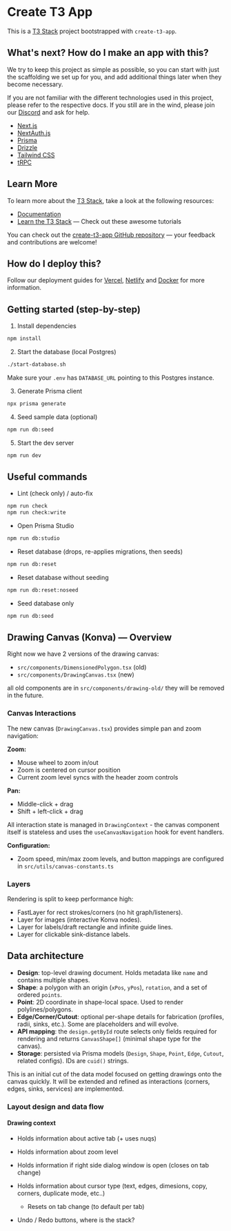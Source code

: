 # Create T3 App

This is a [T3 Stack](https://create.t3.gg/) project bootstrapped with `create-t3-app`.

## What's next? How do I make an app with this?

We try to keep this project as simple as possible, so you can start with just the scaffolding we set up for you, and add additional things later when they become necessary.

If you are not familiar with the different technologies used in this project, please refer to the respective docs. If you still are in the wind, please join our [Discord](https://t3.gg/discord) and ask for help.

- [Next.js](https://nextjs.org)
- [NextAuth.js](https://next-auth.js.org)
- [Prisma](https://prisma.io)
- [Drizzle](https://orm.drizzle.team)
- [Tailwind CSS](https://tailwindcss.com)
- [tRPC](https://trpc.io)

## Learn More

To learn more about the [T3 Stack](https://create.t3.gg/), take a look at the following resources:

- [Documentation](https://create.t3.gg/)
- [Learn the T3 Stack](https://create.t3.gg/en/faq#what-learning-resources-are-currently-available) — Check out these awesome tutorials

You can check out the [create-t3-app GitHub repository](https://github.com/t3-oss/create-t3-app) — your feedback and contributions are welcome!

## How do I deploy this?

Follow our deployment guides for [Vercel](https://create.t3.gg/en/deployment/vercel), [Netlify](https://create.t3.gg/en/deployment/netlify) and [Docker](https://create.t3.gg/en/deployment/docker) for more information.

## Getting started (step-by-step)

1. Install dependencies
```bash
npm install
```

2. Start the database (local Postgres)
```bash
./start-database.sh
```
Make sure your `.env` has `DATABASE_URL` pointing to this Postgres instance.

3. Generate Prisma client
```bash
npx prisma generate
```

4. Seed sample data (optional)
```bash
npm run db:seed
```

5. Start the dev server
```bash
npm run dev
```

## Useful commands

- Lint (check only) / auto-fix
```bash
npm run check
npm run check:write
```

- Open Prisma Studio
```bash
npm run db:studio
```

- Reset database (drops, re-applies migrations, then seeds)
```bash
npm run db:reset
```

- Reset database without seeding
```bash
npm run db:reset:noseed
```

- Seed database only
```bash
npm run db:seed
```

## Drawing Canvas (Konva) — Overview

Right now we have 2 versions of the drawing canvas:
- `src/components/DimensionedPolygon.tsx` (old)
- `src/components/DrawingCanvas.tsx` (new)

all old components are in `src/components/drawing-old/` they will be removed in the future.

### Canvas Interactions
The new canvas (`DrawingCanvas.tsx`) provides simple pan and zoom navigation:

**Zoom:**
- Mouse wheel to zoom in/out
- Zoom is centered on cursor position
- Current zoom level syncs with the header zoom controls

**Pan:**
- Middle-click + drag  
- Shift + left-click + drag

All interaction state is managed in `DrawingContext` - the canvas component itself is stateless and uses the `useCanvasNavigation` hook for event handlers.

**Configuration:**
- Zoom speed, min/max zoom levels, and button mappings are configured in `src/utils/canvas-constants.ts`

### Layers

Rendering is split to keep performance high:
- FastLayer for rect strokes/corners (no hit graph/listeners).
- Layer for images (interactive Konva nodes).
- Layer for labels/draft rectangle and infinite guide lines.
- Layer for clickable sink-distance labels.

## Data architecture

- **Design**: top-level drawing document. Holds metadata like `name` and contains multiple shapes.
- **Shape**: a polygon with an origin (`xPos`, `yPos`), `rotation`, and a set of ordered `points`.
- **Point**: 2D coordinate in shape-local space. Used to render polylines/polygons.
- **Edge/Corner/Cutout**: optional per-shape details for fabrication (profiles, radii, sinks, etc.). Some are placeholders and will evolve.
- **API mapping**: the `design.getById` route selects only fields required for rendering and returns `CanvasShape[]` (minimal shape type for the canvas).
- **Storage**: persisted via Prisma models (`Design`, `Shape`, `Point`, `Edge`, `Cutout`, related configs). IDs are `cuid()` strings.

This is an initial cut of the data model focused on getting drawings onto the canvas quickly. It will be extended and refined as interactions (corners, edges, sinks, services) are implemented.

### Layout design and data flow
  #### Drawing context 
  - Holds information about active tab (+ uses nuqs)
  - Holds information about zoom level
  - Holds information if right side dialog window is open (closes on tab change)
  - Holds information about cursor type (text, edges, dimesions, copy, corners, duplicate mode, etc..)
      - Resets on tab change (to default per tab)
  
  
  - Undo / Redo buttons, where is the stack? 